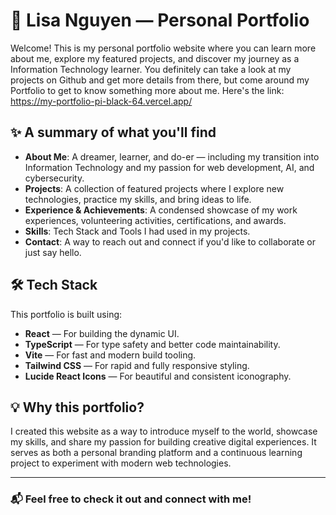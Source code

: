 # 🌟 Lisa Nguyen — Personal Portfolio

Welcome! This is my personal portfolio website where you can learn more about me, explore my featured projects, and discover my journey as a Information Technology learner. 
You definitely can take a look at my projects on Github and get more details from there, but come around my Portfolio to get to know something more about me.
Here's the link: https://my-portfolio-pi-black-64.vercel.app/

## ✨ A summary of what you'll find

- **About Me**: A dreamer, learner, and do-er — including my transition into Information Technology and my passion for web development, AI, and cybersecurity.
- **Projects**: A collection of featured projects where I explore new technologies, practice my skills, and bring ideas to life.
- **Experience & Achievements**: A condensed showcase of my work experiences, volunteering activities, certifications, and awards.
- **Skills**: Tech Stack and Tools I had used in my projects.
- **Contact**: A way to reach out and connect if you'd like to collaborate or just say hello.

## 🛠️ Tech Stack

This portfolio is built using:

- **React** — For building the dynamic UI.
- **TypeScript** — For type safety and better code maintainability.
- **Vite** — For fast and modern build tooling.
- **Tailwind CSS** — For rapid and fully responsive styling.
- **Lucide React Icons** — For beautiful and consistent iconography.

## 💡 Why this portfolio?

I created this website as a way to introduce myself to the world, showcase my skills, and share my passion for building creative digital experiences. It serves as both a personal branding platform and a continuous learning project to experiment with modern web technologies.

---

### 📬 Feel free to check it out and connect with me!

